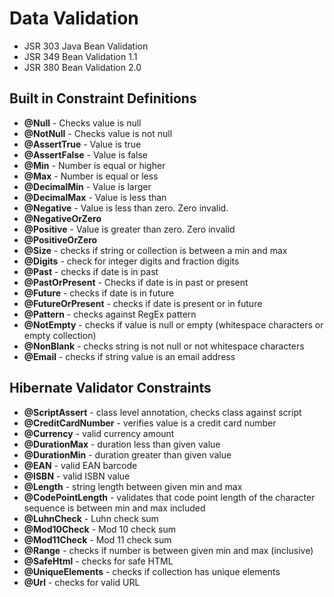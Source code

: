 Data Validation
===============

* JSR 303 Java Bean Validation
* JSR 349 Bean Validation 1.1
* JSR 380 Bean Validation 2.0


Built in Constraint Definitions
-------------------------------

* __@Null__ - Checks value is null
* __@NotNull__ - Checks value is not null
* __@AssertTrue__ - Value is true
* __@AssertFalse__ - Value is false
* __@Min__ - Number is equal or higher
* __@Max__ - Number is equal or less
* __@DecimalMin__ - Value is larger
* __@DecimalMax__ - Value is less than
* __@Negative__ - Value is less than zero. Zero invalid.
* __@NegativeOrZero__
* __@Positive__ - Value is greater than zero. Zero invalid
* __@PositiveOrZero__
* __@Size__ - checks if string or collection is between a min and max
* __@Digits__ - check for integer digits and fraction digits
* __@Past__ - checks if date is in past
* __@PastOrPresent__ - Checks if date is in past or present
* __@Future__ - checks if date is in future
* __@FutureOrPresent__ - checks if date is present or in future
* __@Pattern__ - checks against RegEx pattern
* __@NotEmpty__ - checks if value is null or empty (whitespace characters or empty collection)
* __@NonBlank__ - checks string is not null or not whitespace characters
* __@Email__ - checks if string value is an email address


Hibernate Validator Constraints
-------------------------------

* __@ScriptAssert__ - class level annotation, checks class against script
* __@CreditCardNumber__ - verifies value is a credit card number
* __@Currency__ - valid currency amount
* __@DurationMax__ - duration less than given value
* __@DurationMin__ - duration greater than given value
* __@EAN__ - valid EAN barcode
* __@ISBN__ - valid ISBN value
* __@Length__ - string length between given min and max
* __@CodePointLength__ - validates that code point length of the character sequence is between min and max included
* __@LuhnCheck__ - Luhn check sum
* __@Mod10Check__ - Mod 10 check sum
* __@Mod11Check__ - Mod 11 check sum
* __@Range__ - checks if number is between given min and max (inclusive)
* __@SafeHtml__ - checks for safe HTML
* __@UniqueElements__ - checks if collection has unique elements
* __@Url__ - checks for valid URL
